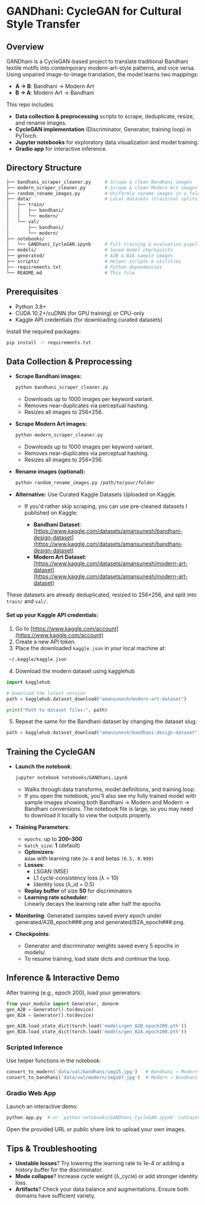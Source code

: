 # GANDhani: CycleGAN for Cultural Style Transfer

## Overview

GANDhani is a CycleGAN-based project to translate traditional Bandhani textile motifs into contemporary modern-art–style patterns, and vice versa. Using unpaired image-to-image translation, the model learns two mappings:

- **A → B**: Bandhani → Modern Art  
- **B → A**: Modern Art → Bandhani

This repo includes:

- **Data collection & preprocessing** scripts to scrape, deduplicate, resize, and rename images.  
- **CycleGAN implementation** (Discriminator, Generator, training loop) in PyTorch.  
- **Jupyter notebooks** for exploratory data visualization and model training.  
- **Gradio app** for interactive inference.

## Directory Structure

```bash
├── bandhani_scraper_cleaner.py     # Scrape & clean Bandhani images
├── modern_scraper_cleaner.py       # Scrape & clean Modern Art images
├── random_rename_images.py         # Uniformly rename images in a folder
├── data/                           # Local datasets (train/val splits)
│   ├── train/
│   │   ├── bandhani/
│   │   └── modern/
│   └── val/
│       ├── bandhani/
│       └── modern/
├── notebooks/
│   └── GANDhani_CycleGAN.ipynb     # Full training & evaluation pipeline
├── models/                         # Saved model checkpoints
├── generated/                      # A2B & B2A sample images
├── scripts/                        # Helper scripts & utilities
├── requirements.txt                # Python dependencies
└── README.md                       # This file
```

## Prerequisites

- Python 3.8+  
- CUDA 10.2+/cuDNN (for GPU training) or CPU-only  
- Kaggle API credentials (for downloading curated datasets)

Install the required packages:

```bash
pip install -r requirements.txt
```

## Data Collection & Preprocessing

- **Scrape Bandhani images:**
  ```bash
  python bandhani_scraper_cleaner.py
  ```

  - Downloads up to 1000 images per keyword variant.
  - Removes near-duplicates via perceptual hashing. 
  - Resizes all images to 256×256.

- **Scrape Modern Art images:**

  ```bash
  python modern_scraper_cleaner.py
  ```
    
  - Downloads up to 1000 images per keyword variant.
  - Removes near-duplicates via perceptual hashing. 
  - Resizes all images to 256×256.

- **Rename images (optional):**

  ```bash
  python random_rename_images.py /path/to/your/folder
  ```

- **Alternative:** Use Curated Kaggle Datasets Uploaded on Kaggle.
  - If you'd rather skip scraping, you can use pre-cleaned datasets I published on Kaggle:
  
    - **Bandhani Dataset**: [https://www.kaggle.com/datasets/amansunesh/bandhani-design-dataset](https://www.kaggle.com/datasets/amansunesh/bandhani-design-dataset)  
    - **Modern Art Dataset**: [https://www.kaggle.com/datasets/amansunesh/modern-art-dataset](https://www.kaggle.com/datasets/amansunesh/modern-art-dataset)

These datasets are already deduplicated, resized to 256×256, and split into `train/` and `val/`.

#### Set up your Kaggle API credentials:

1. Go to [https://www.kaggle.com/account](https://www.kaggle.com/account)
2. Create a new API token.
3. Place the downloaded `kaggle.json` in your local machine at:

  ```bash
   ~/.kaggle/kaggle.json
  ```

4. Download the modern dataset using kagglehub

```python
import kagglehub

# Download the latest version
path = kagglehub.dataset_download("amansunesh/modern-art-dataset")

print("Path to dataset files:", path)
```

5. Repeat the same for the Bandhani dataset by changing the dataset slug:

```python
path = kagglehub.dataset_download("amansunesh/bandhani-design-dataset")
```

## Training the CycleGAN


- **Launch the notebook**:
  ```bash
  jupyter notebook notebooks/GANDhani.ipynb
  ```

  - Walks through data transforms, model definitions, and training loop.
  - If you open the notebook, you'll also see my fully trained model with sample images showing both Bandhani → Modern and Modern → Bandhani conversions. The notebook file is large, so you may need to download it locally to view the outputs properly.

- **Training Parameters**:
  - `epochs`: up to **200–300**
  - `batch_size`: **1** (default)
  - **Optimizers**:  
    `Adam` with learning rate `2e-4` and betas `(0.5, 0.999)`
  - **Losses**:  
    - LSGAN (MSE)  
    - L1 cycle-consistency loss (λ = 10)  
    - Identity loss (λ_id = 0.5)
  - **Replay buffer** of size **50** for discriminators
  - **Learning rate scheduler**:  
    Linearly decays the learning rate after half the epochs

- **Monitoring**: Generated samples saved every epoch under generated/A2B_epoch###.png and generated/B2A_epoch###.png.

- **Checkpoints**:
  - Generator and discriminator weights saved every 5 epochs in models/.
  - To resume training, load state dicts and continue the loop.


## Inference & Interactive Demo

After training (e.g., epoch 200), load your generators:

```python
from your_module import Generator, denorm
gen_A2B = Generator().to(device)
gen_B2A = Generator().to(device)

gen_A2B.load_state_dict(torch.load('models/gen_A2B_epoch200.pth'))
gen_B2A.load_state_dict(torch.load('models/gen_B2A_epoch200.pth'))
```

### Scripted Inference
Use helper functions in the notebook:

```python
convert_to_modern('data/val/bandhani/img15.jpg')   # Bandhani → Modern
convert_to_bandhani('data/val/modern/img107.jpg')  # Modern → Bandhani
```

### Gradio Web App
Launch an interactive demo:

```bash
python app.py  # or `python notebooks/GANDhani_CycleGAN.ipynb` contains demo code
```

Open the provided URL or public share link to upload your own images.


## Tips & Troubleshooting
- **Unstable losses**? Try lowering the learning rate to 1e-4 or adding a history buffer for the discriminator.
- **Mode collapse**? Increase cycle weight (λ_cycle) or add stronger identity loss.
- **Artifacts**? Check your data balance and augmentations. Ensure both domains have sufficient variety.
